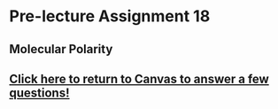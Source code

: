 # Pre-lecture Assignment 18

## Molecular Polarity






## [Click here to return to Canvas to answer a few questions!](https://psu.instructure.com/courses/1881362/quizzes/3325858)



